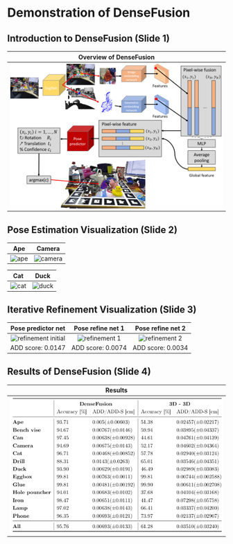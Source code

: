 # Demonstration of DenseFusion

## Introduction to DenseFusion (Slide 1)

| Overview of DenseFusion |
|:-:|
| ![Overview of DenseFusion](dense_fusion_overview.png) |

## Pose Estimation Visualization (Slide 2)

| Ape | Camera |
|:-:|:-:|
| ![ape](ape.gif) | ![camera](camera.gif) |

| Cat | Duck |
|:-:|:-:|
| ![cat](cat.gif) | ![duck](duck.gif) |

## Iterative Refinement Visualization (Slide 3)

| Pose predictor net | Pose refine net 1 | Pose refine net 2 |
|:-:|:-:|:-:|
| ![refinement initial](refinenet_init_add0.0147.gif) | ![refinement 1](refinenet_1_add0.0074.gif) | ![refinement 2](refinenet_2_add0.0034.gif) |
| ADD score: 0.0147 | ADD score: 0.0074 | ADD score: 0.0034 |
  

## Results of DenseFusion (Slide 4)

| Results |
|:-:|
| ![Result of DenseFusion](results_DenseFusion_3D-3D.png) |
